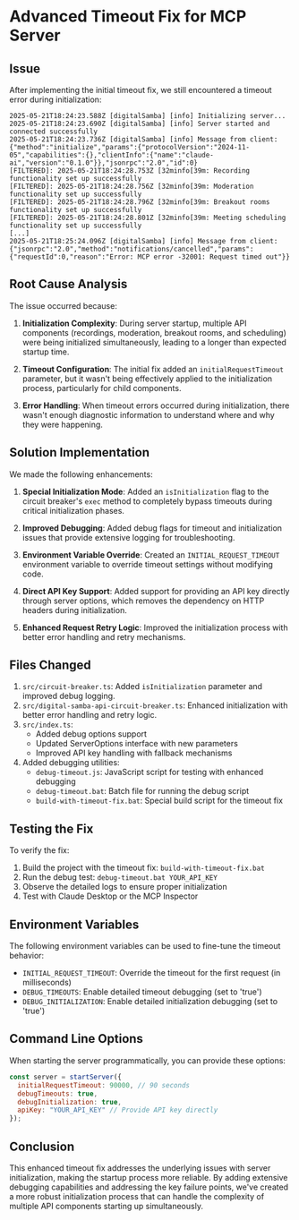 # Advanced Timeout Fix for MCP Server

## Issue

After implementing the initial timeout fix, we still encountered a timeout error during initialization:

```
2025-05-21T18:24:23.588Z [digitalSamba] [info] Initializing server...
2025-05-21T18:24:23.690Z [digitalSamba] [info] Server started and connected successfully
2025-05-21T18:24:23.736Z [digitalSamba] [info] Message from client: {"method":"initialize","params":{"protocolVersion":"2024-11-05","capabilities":{},"clientInfo":{"name":"claude-ai","version":"0.1.0"}},"jsonrpc":"2.0","id":0}
[FILTERED]: 2025-05-21T18:24:28.753Z [32minfo[39m: Recording functionality set up successfully 
[FILTERED]: 2025-05-21T18:24:28.756Z [32minfo[39m: Moderation functionality set up successfully 
[FILTERED]: 2025-05-21T18:24:28.796Z [32minfo[39m: Breakout rooms functionality set up successfully 
[FILTERED]: 2025-05-21T18:24:28.801Z [32minfo[39m: Meeting scheduling functionality set up successfully 
[...]
2025-05-21T18:25:24.096Z [digitalSamba] [info] Message from client: {"jsonrpc":"2.0","method":"notifications/cancelled","params":{"requestId":0,"reason":"Error: MCP error -32001: Request timed out"}}
```

## Root Cause Analysis

The issue occurred because:

1. **Initialization Complexity**: During server startup, multiple API components (recordings, moderation, breakout rooms, and scheduling) were being initialized simultaneously, leading to a longer than expected startup time.

2. **Timeout Configuration**: The initial fix added an `initialRequestTimeout` parameter, but it wasn't being effectively applied to the initialization process, particularly for child components.

3. **Error Handling**: When timeout errors occurred during initialization, there wasn't enough diagnostic information to understand where and why they were happening.

## Solution Implementation

We made the following enhancements:

1. **Special Initialization Mode**: Added an `isInitialization` flag to the circuit breaker's `exec` method to completely bypass timeouts during critical initialization phases.

2. **Improved Debugging**: Added debug flags for timeout and initialization issues that provide extensive logging for troubleshooting.

3. **Environment Variable Override**: Created an `INITIAL_REQUEST_TIMEOUT` environment variable to override timeout settings without modifying code.

4. **Direct API Key Support**: Added support for providing an API key directly through server options, which removes the dependency on HTTP headers during initialization.

5. **Enhanced Request Retry Logic**: Improved the initialization process with better error handling and retry mechanisms.

## Files Changed

1. `src/circuit-breaker.ts`: Added `isInitialization` parameter and improved debug logging.
2. `src/digital-samba-api-circuit-breaker.ts`: Enhanced initialization with better error handling and retry logic.
3. `src/index.ts`: 
   - Added debug options support
   - Updated ServerOptions interface with new parameters
   - Improved API key handling with fallback mechanisms
4. Added debugging utilities:
   - `debug-timeout.js`: JavaScript script for testing with enhanced debugging
   - `debug-timeout.bat`: Batch file for running the debug script
   - `build-with-timeout-fix.bat`: Special build script for the timeout fix

## Testing the Fix

To verify the fix:

1. Build the project with the timeout fix: `build-with-timeout-fix.bat`
2. Run the debug test: `debug-timeout.bat YOUR_API_KEY`
3. Observe the detailed logs to ensure proper initialization
4. Test with Claude Desktop or the MCP Inspector

## Environment Variables

The following environment variables can be used to fine-tune the timeout behavior:

- `INITIAL_REQUEST_TIMEOUT`: Override the timeout for the first request (in milliseconds)
- `DEBUG_TIMEOUTS`: Enable detailed timeout debugging (set to 'true')
- `DEBUG_INITIALIZATION`: Enable detailed initialization debugging (set to 'true')

## Command Line Options

When starting the server programmatically, you can provide these options:

```javascript
const server = startServer({
  initialRequestTimeout: 90000, // 90 seconds
  debugTimeouts: true,
  debugInitialization: true,
  apiKey: "YOUR_API_KEY" // Provide API key directly
});
```

## Conclusion

This enhanced timeout fix addresses the underlying issues with server initialization, making the startup process more reliable. By adding extensive debugging capabilities and addressing the key failure points, we've created a more robust initialization process that can handle the complexity of multiple API components starting up simultaneously.
